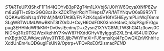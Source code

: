 $START$eUPXIShxF1F1rI4IQOYvB3pPZgT4m1LXVbj6/iJ0iYW6QcyaXtNfP8Zwm8uSjlTI+z9bxGGQ8cs8xikZCkThyIrRqlYTHepsl7VR/fATYNqwO6aB9R5YTQQKAwIlSnNsq4YNhMjNMOTAt9D/FNP2tK4qa9V16fV5HiEyymPLirWqT6mmSLgWBTWUMUWwBKhT8tZ0rDJ+CsyH6OdFOK03mkH4mOjh3qPSgrEr0gopug3EHHhIdWRkKM+Dv0ssIEedm/D+x2ysn21XYVG8MLTWShGl41z3ows0CNlDKg31Iz0TS2WzxlkzhhY7KwW87HXddGHyV8yIggqS2XLEmL4S4U0lZGwmXBgth0ZJWdycsWyy01YR0JjIb7WYFmXI+FJ6nmsKpj4FpOwQXZnVKhhHeXddUnEm4uQDGuglFsUN9/Optrp+VFQvRoEOf2ismacP$END$